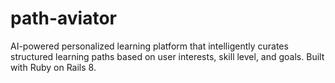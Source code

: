 # path-aviator
AI-powered personalized learning platform that intelligently curates structured learning paths based on user interests, skill level, and goals. Built with Ruby on Rails 8.
